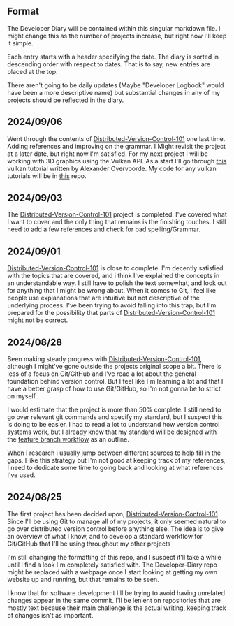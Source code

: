 ## Format 
The Developer Diary will be contained within this singular markdown file. I might change this as the number of projects increase, but right now I'll keep it simple. 

Each entry starts with a header specifying the date. The diary is sorted in descending order with respect to dates. That is to say, new entries are placed at the top. 

There aren't going to be daily updates (Maybe "Developer Logbook" would have been a more descriptive name) but substantial changes in any of my projects should be reflected in the diary. 
## 2024/09/06
Went through the contents of [Distributed-Version-Control-101](https://github.com/sdraken/Distributed-Version-Control-101/) one last time. Adding references and improving on the grammar. I Might revisit the project at a later date, but right now I'm satisfied. For my next project I will be working with 3D graphics using the Vulkan API. As a start I'll go through [this](https://vulkan-tutorial.com/) vulkan tutorial written by Alexander Overvoorde. My code for any vulkan tutorials will be in [this](https://github.com/sdraken/VulkanTutorials) repo.
## 2024/09/03
The [Distributed-Version-Control-101](https://github.com/sdraken/Distributed-Version-Control-101/) project is completed. I've covered what I want to cover and the only thing that remains is the finishing touches. I still need to add a few references and check for bad spelling/Grammar.
## 2024/09/01
[Distributed-Version-Control-101](https://github.com/sdraken/Distributed-Version-Control-101) is close to complete. I'm decently satisfied with the topics that are covered, and i think I've explained the concepts in an understandable way. I still have to polish the text somewhat, and look out for anything that I might be wrong about. When it comes to Git, I feel like people use explanations that are intuitive but not descriptive of the underlying process. I've been trying to avoid falling into this trap, but I'm prepared for the possibility that parts of [Distributed-Version-Control-101](https://github.com/sdraken/Distributed-Version-Control-101) might not be correct.
## 2024/08/28
Been making steady progress with [Distributed-Version-Control-101](https://github.com/sdraken/Distributed-Version-Control-101), although I might've gone outside the projects original scope a bit. There is less of a focus on Git/GitHub and I've read a lot about the general foundation behind version control. But I feel like I'm learning a lot and that I have a better grasp of how to use Git/GitHub, so I'm not gonna be to strict on myself. 

I would estimate that the project is more than 50% complete. I still need to go over relevant git commands and specify my standard, but I suspect this is doing to be easier. I had to read a lot to understand how version control systems work, but I already know that my standard will be designed with the [feature branch workflow](https://www.atlassian.com/git/tutorials/comparing-workflows/feature-branch-workflow) as an outline.

When I research i usually jump between different sources to help fill in the gaps. I like this strategy but I'm not good at keeping track of my references, I need to dedicate some time to going back and looking at what references I've used. 
## 2024/08/25
The first project has been decided upon, [Distributed-Version-Control-101](https://github.com/sdraken/Distributed-Version-Control-101). Since I'll be using Git to manage all of my projects, it only seemed natural to go over distributed version control before anything else. The idea is to give an overview of what I know, and to develop a standard workflow for Git/GitHub that I'll be using throughout my other projects

I'm still changing the formatting of this repo, and I suspect it'll take a while until I find a look I'm completely satisfied with. The Developer-Diary repo might be replaced with a webpage once I start looking at getting my own website up and running, but that remains to be seen.

I know that for software development I'll be trying to avoid having unrelated changes appear in the same commit. I'll be lenient on repositories that are mostly text because their main challenge is the actual writing, keeping track of changes isn't as important.